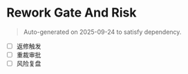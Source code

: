 # Rework Gate And Risk

> Auto-generated on 2025-09-24 to satisfy dependency.

- [ ] 返修触发
- [ ] 重裁审批
- [ ] 风险复盘
